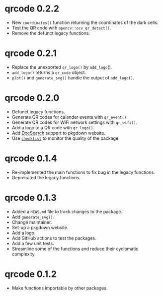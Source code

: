 # qrcode 0.2.2

* New `coordinates()` function returning the coordinates of the dark cells.
* Test the QR code with `opencv::ocv_qr_detect()`.
* Remove the defunct legacy functions.

# qrcode 0.2.1

* Replace the unexported `qr_logo()` by `add_logo`().
* `add_logo()` returns a `qr_code` object.
* `plot()` and `generate_svg()` handle the output of `add_logo()`.

# qrcode 0.2.0

* Defunct legacy functions.
* Generate QR codes for calender events with `qr_event()`.
* Generate QR codes for WiFi network settings with `qr_wifi()`.
* Add a logo to a QR code with `qr_logo()`.
* Add [DocSearch](https://docsearch.algolia.com/) support to pkgdown website.
* Use [`checklist`](https://inbo.github.io/checklist/) to monitor the quality of
  the package.

# qrcode 0.1.4

* Re-implemented the main functions to fix bug in the legacy functions.
* Deprecated the legacy functions.

# qrcode 0.1.3

* Added a `NEWS.md` file to track changes to the package.
* Add `generate_svg()`.
* Change maintainer.
* Set-up a pkgdown website.
* Add a logo.
* Add GitHub actions to test the packages.
* Add a few unit tests.
* Streamline some of the functions and reduce their cyclomatic complexity.

# qrcode 0.1.2

* Make functions importable by other packages.
